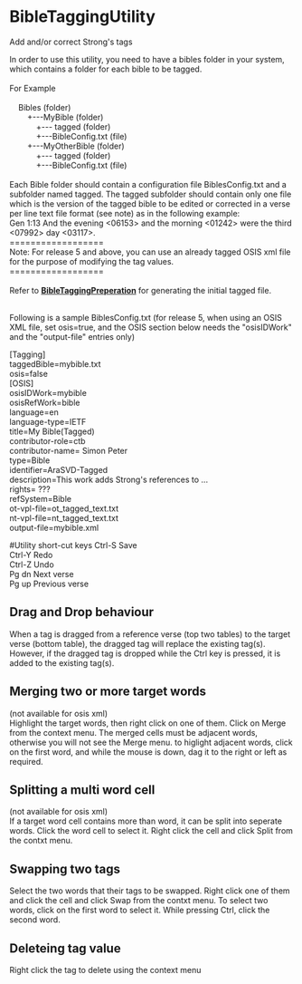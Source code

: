 # BibleTaggingUtility
 Add and/or correct Strong's tags
 
In order to use this utility, you need to have a bibles folder in your system, which contains a folder for each bible to be tagged.<br>
<br>
For Example<br><br>
&nbsp;&nbsp;&nbsp;&nbsp;Bibles (folder)<br>
&nbsp;&nbsp;&nbsp;&nbsp;&nbsp;&nbsp;&nbsp;&nbsp;+---MyBible (folder)<br>
&nbsp;&nbsp;&nbsp;&nbsp;&nbsp;&nbsp;&nbsp;&nbsp;&nbsp;&nbsp;&nbsp;&nbsp;+--- tagged (folder)<br>
&nbsp;&nbsp;&nbsp;&nbsp;&nbsp;&nbsp;&nbsp;&nbsp;&nbsp;&nbsp;&nbsp;&nbsp;+---BibleConfig.txt (file)<br>
&nbsp;&nbsp;&nbsp;&nbsp;&nbsp;&nbsp;&nbsp;&nbsp;+---MyOtherBible (folder)<br>
&nbsp;&nbsp;&nbsp;&nbsp;&nbsp;&nbsp;&nbsp;&nbsp;&nbsp;&nbsp;&nbsp;&nbsp;+--- tagged (folder)<br>
&nbsp;&nbsp;&nbsp;&nbsp;&nbsp;&nbsp;&nbsp;&nbsp;&nbsp;&nbsp;&nbsp;&nbsp;+---BibleConfig.txt (file)<br>
<br>
Each Bible folder should contain a configuration file BiblesConfig.txt and a subfolder named tagged.
The tagged subfolder should contain only one file which is the version of the tagged bible to be edited or corrected in a verse per line text file format (see note) as in the following example:<br>
Gen 1:13 And the evening <06153> and the morning <01242> were the third <07992> day <03117>. <br>
================== <br>
Note: For release 5 and above, you can use an already tagged OSIS xml file for the purpose of modifying the tag values.<br>
================== <br>
<br>
Refer to [**BibleTaggingPreperation**](https://github.com/sabdelmalik/BibleTaggingPreperation) for generating the initial tagged file.<br>
<br>

Following is a sample BiblesConfig.txt (for release 5, when using an OSIS XML file, set osis=true, and the OSIS section below needs the "osisIDWork" and the "output-file" entries only)

[Tagging]<br>
taggedBible=mybible.txt<br>
osis=false
<br>
[OSIS]<br>
osisIDWork=mybible<br>
osisRefWork=bible<br>
language=en<br>
language-type=IETF<br>
title=My Bible(Tagged)<br>
contributor-role=ctb<br>
contributor-name= Simon Peter<br>
type=Bible<br>
identifier=AraSVD-Tagged<br>
description=This work adds Strong's references to ...<br>
rights= ???<br>
refSystem=Bible<br>
ot-vpl-file=ot_tagged_text.txt<br>
nt-vpl-file=nt_tagged_text.txt<br>
output-file=mybible.xml<br>

#Utility short-cut keys
Ctrl-S Save<br>
Ctrl-Y Redo<br>
Ctrl-Z Undo<br>
Pg dn Next verse<br>
Pg up Previous verse<br>

## Drag and Drop behaviour
When a tag is dragged from a reference verse (top two tables) to the target verse (bottom table), the dragged tag will replace the existing tag(s).<br>
However, if the dragged tag is dropped while the Ctrl key is pressed, it is added to the existing tag(s).

## Merging two or more target words
(not available for osis xml)<br>
Highlight the target words, then right click on one of them. Click on Merge from the context menu.
The merged cells must be adjacent words, otherwise you will not see the Merge menu.
to higlight adjacent words, click on the first word, and while the mouse is down, dag it to the right or left as required.
## Splitting a multi word cell
(not available for osis xml)<br>
If a target word cell contains more than word, it can be split into seperate words. Click the word cell to select it. Right click the cell and click Split from the contxt menu.
## Swapping two tags
Select the two words that their tags to be swapped. Right click one of them and click the cell and click Swap from the contxt menu.
To select two words, click on the first word to select it. While pressing Ctrl, click the second word.
## Deleteing tag value
Right click the tag to delete using the context menu
